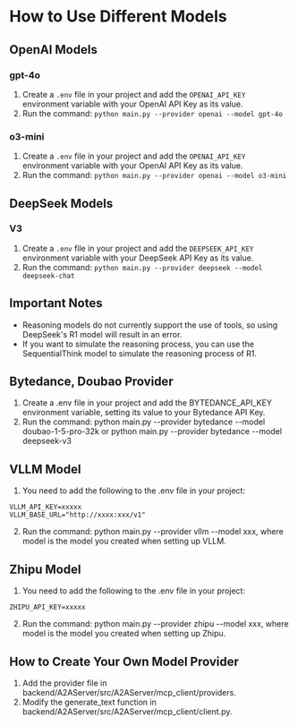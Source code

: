 # How to Use Different Models

## OpenAI Models

### gpt-4o

1.  Create a `.env` file in your project and add the `OPENAI_API_KEY` environment variable with your OpenAI API Key as its value.
2.  Run the command: `python main.py --provider openai --model gpt-4o`

### o3-mini

1.  Create a `.env` file in your project and add the `OPENAI_API_KEY` environment variable with your OpenAI API Key as its value.
2.  Run the command: `python main.py --provider openai --model o3-mini`

## DeepSeek Models

### V3

1.  Create a `.env` file in your project and add the `DEEPSEEK_API_KEY` environment variable with your DeepSeek API Key as its value.
2.  Run the command: `python main.py --provider deepseek --model deepseek-chat`

## Important Notes

* Reasoning models do not currently support the use of tools, so using DeepSeek's R1 model will result in an error.
* If you want to simulate the reasoning process, you can use the SequentialThink model to simulate the reasoning process of R1.

## Bytedance, Doubao Provider
1. Create a .env file in your project and add the BYTEDANCE_API_KEY environment variable, setting its value to your Bytedance API Key.
2. Run the command: python main.py --provider bytedance --model doubao-1-5-pro-32k or python main.py --provider bytedance --model deepseek-v3


## VLLM Model
1. You need to add the following to the .env file in your project:
```
VLLM_API_KEY=xxxxx
VLLM_BASE_URL="http://xxxx:xxx/v1"
```
2. Run the command: python main.py --provider vllm --model xxx, where model is the model you created when setting up VLLM.

## Zhipu Model
1. You need to add the following to the .env file in your project:
```
ZHIPU_API_KEY=xxxxx
```
2. Run the command: python main.py --provider zhipu --model xxx, where model is the model you created when setting up Zhipu.


## How to Create Your Own Model Provider
1. Add the provider file in backend/A2AServer/src/A2AServer/mcp_client/providers.
2. Modify the generate_text function in backend/A2AServer/src/A2AServer/mcp_client/client.py.